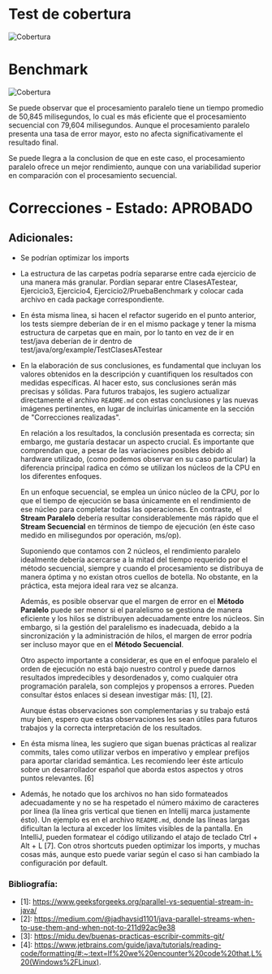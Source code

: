 # Test de cobertura

![Cobertura](img/cobertura.jpeg)

# Benchmark

![Cobertura](img/benchmark.jpeg)

Se puede observar que el procesamiento paralelo tiene un tiempo promedio de 50,845 milisegundos, lo cual es más
eficiente que el procesamiento secuencial con 79,604 milisegundos. Aunque el procesamiento paralelo presenta una tasa de
error mayor, esto no afecta significativamente el resultado final.

Se puede llegra a la conclusion de que en este caso, el procesamiento paralelo ofrece un mejor rendimiento, aunque con
una variabilidad superior en comparación con el procesamiento secuencial.

# Correcciones - Estado: APROBADO

## Adicionales:

- Se podrían optimizar los imports
- La estructura de las carpetas podría separarse entre cada ejercicio de una manera más granular. Pordían separar entre
  ClasesATestear, Ejercicio3, Ejercicio4, Ejercicio2/PruebaBenchmark y colocar cada archivo en cada package
  correspondiente.
- En ésta misma linea, si hacen el refactor sugerido en el punto anterior, los tests siempre deberían de ir en el mismo
  package y tener la misma estructura de carpetas que en main, por lo tanto en vez de ir en test/java deberían de ir
  dentro de test/java/org/example/TestClasesATestear
- En la elaboración de sus conclusiones, es fundamental que incluyan los valores obtenidos en la descripción y
  cuantifiquen los resultados con medidas específicas. Al hacer esto, sus conclusiones serán más precisas y sólidas.
  Para futuros trabajos, les sugiero actualizar directamente el archivo `README.md` con estas conclusiones y las nuevas
  imágenes pertinentes, en lugar de incluirlas únicamente en la sección de "Correcciones realizadas".

  En relación a los resultados, la conclusión presentada es correcta; sin embargo, me gustaría destacar un
  aspecto crucial. Es importante que comprendan que, a pesar de las variaciones posibles debido al hardware utilizado,
  (como podemos observar en su caso particular) la diferencia principal radica en cómo se utilizan los núcleos de la CPU
  en los diferentes enfoques.

  En un enfoque secuencial, se emplea un único núcleo de la CPU, por lo que el tiempo de ejecución se basa únicamente en
  el rendimiento de ese núcleo para completar todas las operaciones. En contraste, el **Stream Paralelo** debería
  resultar considerablemente más rápido que el **Stream Secuencial** en términos de tiempo de ejecución (en éste caso
  medido en milisegundos por operación, ms/op).

  Suponiendo que contamos con 2 núcleos, el rendimiento paralelo idealmente debería acercarse a la mitad del tiempo
  requerido por el método secuencial, siempre y cuando el procesamiento se distribuya de manera óptima y no existan
  otros cuellos de botella. No obstante, en la práctica, esta mejora ideal rara vez se alcanza.

  Además, es posible observar que el margen de error en el **Método Paralelo** puede ser menor si el paralelismo se
  gestiona de manera eficiente y los hilos se distribuyen adecuadamente entre los núcleos. Sin embargo, si la gestión
  del paralelismo es inadecuada, debido a la sincronización y la administración de hilos, el margen de error podría ser
  incluso mayor que en el **Método Secuencial**.

  Otro aspecto importante a considerar, es que en el enfoque paralelo el orden de ejecución no está bajo nuestro control
  y puede darnos resultados impredecibles y desordenados y, como cualquier otra programación paralela, son complejos y
  propensos a errores. Pueden consultar éstos enlaces si desean investigar más: [1], [2].

  Aunque éstas observaciones son complementarias y su trabajo está muy bien, espero que estas observaciones les
  sean útiles para futuros trabajos y la correcta interpretación de los resultados.
- En ésta misma línea, les sugiero que sigan buenas prácticas al realizar commits, tales como utilizar verbos en
  imperativo y emplear prefijos para aportar claridad semántica. Les recomiendo leer éste artículo sobre un
  desarrollador español que aborda estos aspectos y otros puntos relevantes. [6]
- Además, he notado que los archivos no han sido formateados adecuadamente y no se ha respetado el número máximo de
  caracteres por línea (la línea gris vertical que tienen en Intellij marca justamente ésto). Un ejemplo es en el
  archivo `README.md`, donde las líneas largas dificultan la lectura al exceder los límites visibles de la pantalla. En
  IntelliJ, pueden formatear el código utilizando el atajo de teclado Ctrl + Alt + L [7]. Con otros shortcuts pueden
  optimizar los imports, y muchas cosas más, aunque esto puede variar según el caso si han cambiado la configuración por
  default.

### Bibliografía:

- \[1]: https://www.geeksforgeeks.org/parallel-vs-sequential-stream-in-java/
- \[2]: https://medium.com/@jadhavsid1101/java-parallel-streams-when-to-use-them-and-when-not-to-211d92ac9e38
- \[3]: https://midu.dev/buenas-practicas-escribir-commits-git/
- \[4]: https://www.jetbrains.com/guide/java/tutorials/reading-code/formatting/#:~:text=If%20we%20encounter%20code%20that,L%20(Windows%2FLinux).


